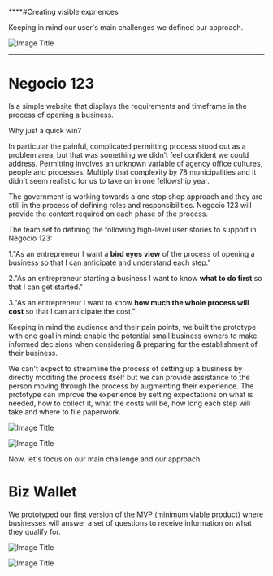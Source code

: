 ****#Creating visible expriences



Keeping in mind our user's main challenges we defined our approach.

![Image Title](http://cl.ly/VwDa/Slides_Challenges_Solutions_Fit.png)


---

# **Negocio 123**
Is a simple website that displays the requirements and timeframe in the process of opening a business.

Why just a quick win?

In particular the painful, complicated permitting process stood out as a problem area, but that was something we didn’t feel confident we could address. Permitting involves an unknown variable of agency office cultures, people and processes. Multiply that complexity by 78 municipalities and it didn't seem realistic for us to take on in one fellowship year.

The government is working towards a one stop shop approach and they are still in the process of defining roles and responsibilities.
Negocio 123 will provide the content required on each phase of the process.

The team set to defining the following high-level user stories to support in Negocio 123:

1."As an entrepreneur I want a **bird eyes view** of the process of opening a business so that I can anticipate and understand each step."

2."As an entrepreneur starting a business I want to know **what to do first** so that I can get started."

3."As an entrepreneur I want to know **how much the whole process will cost** so that I can anticipate the cost."

Keeping in mind the audience and their pain points, we built the prototype with one goal in mind: enable the potential small business owners to make informed decisions when considering & preparing for the establishment of their business.

We can't expect to streamline the process of setting up a business by directly modifing the process itself but we can provide assistance to the person moving through the process by augmenting their experience. The prototype can improve the experience by setting expectations on what is needed, how to collect it, what the costs will be, how long each step will take and where to file paperwork.


![Image Title](http://cl.ly/image/1j3I412l2H20/Screen%20Shot%202014-06-05%20at%208.12.46%20PM.png)

![Image Title](http://cl.ly/Vweo/pasted-from-clipboard.png)



Now, let's focus on our main challenge and our approach.

# **Biz Wallet**


We prototyped our first version of the MVP (minimum viable product) where businesses will answer a set of questions to receive information on what they qualify for.

![Image Title](http://cl.ly/image/361g0f3R2x37/Prototype_AllFronts.jpg)

![Image Title](http://cl.ly/image/2u2M0M1I3t3l/threelandings-1.jpg)



